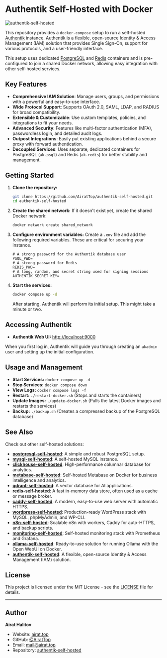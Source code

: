# Authentik Self-Hosted with Docker

![authentik-self-hosted](https://repository-images.githubusercontent.com/1072874879/fe4ca6bf-5de8-4784-ad8e-280ee339bb68)

This repository provides a `docker-compose` setup to run a self-hosted [Authentik](https://goauthentik.io/) instance. Authentik is a flexible, open-source Identity & Access Management (IAM) solution that provides Single Sign-On, support for various protocols, and a user-friendly interface.

This setup uses dedicated [PostgreSQL](https://www.postgresql.org/) and [Redis](https://redis.io/) containers and is pre-configured to join a shared Docker network, allowing easy integration with other self-hosted services.

## Key Features

-   **Comprehensive IAM Solution**: Manage users, groups, and permissions with a powerful and easy-to-use interface.
-   **Wide Protocol Support**: Supports OAuth 2.0, SAML, LDAP, and RADIUS for broad compatibility.
-   **Extensible & Customizable**: Use custom templates, policies, and integrations to fit your needs.
-   **Advanced Security**: Features like multi-factor authentication (MFA), passwordless login, and detailed audit logs.
-   **Outpost Integrations**: Easily put existing applications behind a secure proxy with forward authentication.
-   **Decoupled Services**: Uses separate, dedicated containers for PostgreSQL (`ak-psql`) and Redis (`ak-redis`) for better stability and management.

## Getting Started

1.  **Clone the repository:**
    ```bash
    git clone https://github.com/AiratTop/authentik-self-hosted.git
    cd authentik-self-hosted
    ```

2.  **Create the shared network:**
    If it doesn't exist yet, create the shared Docker network:
    ```bash
    docker network create shared_network
    ```

3.  **Configure environment variables:**
    Create a `.env` file and add the following required variables. These are critical for securing your instance.
    ```env
    # A strong password for the Authentik database user
    PSQL_PWD=
    # A strong password for Redis
    REDIS_PWD=
    # A long, random, and secret string used for signing sessions
    AUTHENTIK_SECRET_KEY=
    ```

4.  **Start the services:**
    ```bash
    docker compose up -d
    ```
    After starting, Authentik will perform its initial setup. This might take a minute or two.

## Accessing Authentik

-   **Authentik Web UI:** [http://localhost:9000](http://localhost:9000)

When you first log in, Authentik will guide you through creating an `akadmin` user and setting up the initial configuration.

## Usage and Management

-   **Start Services:** `docker compose up -d`
-   **Stop Services:** `docker compose down`
-   **View Logs:** `docker compose logs -f`
-   **Restart:** `./restart-docker.sh` (Stops and starts the containers)
-   **Update Images:** `./update-docker.sh` (Pulls the latest Docker images and restarts the services)
-   **Backup:** `./backup.sh` (Creates a compressed backup of the PostgreSQL database)

## See Also

Check out other self-hosted solutions:

-   [**postgresql-self-hosted**](https://github.com/AiratTop/postgresql-self-hosted): A simple and robust PostgreSQL setup.
-   [**mysql-self-hosted**](https://github.com/AiratTop/mysql-self-hosted): A self-hosted MySQL instance.
-   [**clickhouse-self-hosted**](https://github.com/AiratTop/clickhouse-self-hosted): High-performance columnar database for analytics.
-   [**metabase-self-hosted**](https://github.com/AiratTop/metabase-self-hosted): Self-hosted Metabase on Docker for business intelligence and analytics.
-   [**qdrant-self-hosted**](https://github.com/AiratTop/qdrant-self-hosted): A vector database for AI applications.
-   [**redis-self-hosted**](https://github.com/AiratTop/redis-self-hosted): A fast in-memory data store, often used as a cache or message broker.
-   [**caddy-self-hosted**](https://github.com/AiratTop/caddy-self-hosted): A modern, easy-to-use web server with automatic HTTPS.
-   [**wordpress-self-hosted**](https://github.com/AiratTop/wordpress-self-hosted): Production-ready WordPress stack with MySQL, phpMyAdmin, and WP-CLI.
-   [**n8n-self-hosted**](https://github.com/AiratTop/n8n-self-hosted): Scalable n8n with workers, Caddy for auto-HTTPS, and backup scripts.
-   [**monitoring-self-hosted**](https://github.com/AiratTop/monitoring-self-hosted): Self-hosted monitoring stack with Prometheus and Grafana.
-   [**ollama-self-hosted**](https://github.com/AiratTop/ollama-self-hosted): Ready-to-use solution for running Ollama with the Open WebUI on Docker.
-   [**authentik-self-hosted**](https://github.com/AiratTop/authentik-self-hosted): A flexible, open-source Identity & Access Management (IAM) solution.

## License

This project is licensed under the MIT License - see the [LICENSE](LICENSE) file for details.

---

## Author

**Airat Halitov**

- Website: [airat.top](https://airat.top)
- GitHub: [@AiratTop](https://github.com/AiratTop)
- Email: [mail@airat.top](mailto:mail@airat.top)
- Repository: [authentik-self-hosted](https://github.com/AiratTop/authentik-self-hosted)
